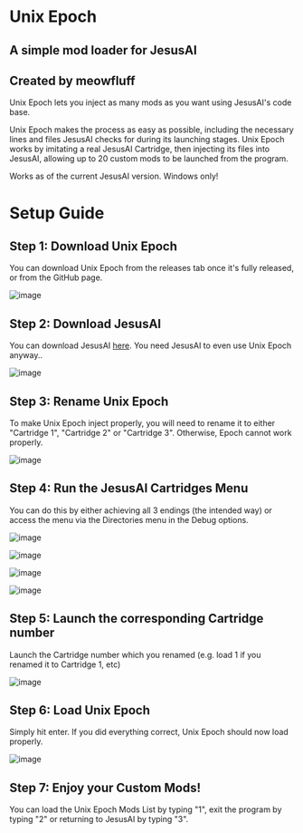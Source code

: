 # Unix Epoch
## A simple mod loader for JesusAI
## Created by meowfluff

Unix Epoch lets you inject as many mods as you want using JesusAI's code base.

Unix Epoch makes the process as easy as possible, including the necessary lines and files JesusAI
checks for during its launching stages. Unix Epoch works by imitating a real JesusAI Cartridge, 
then injecting its files into JesusAI, allowing up to 20 custom mods to be launched from the program.

Works as of the current JesusAI version. Windows only!

# Setup Guide
## Step 1: Download Unix Epoch

You can download Unix Epoch from the releases tab once it's fully released, 
or from the GitHub page.

![image](https://user-images.githubusercontent.com/96433729/148608919-1d88baf6-7fc0-4652-a496-69fec5cfdce1.png)

## Step 2: Download JesusAI

You can download JesusAI [here](https://github.com/JesusAIexperience/JesusAI).
You need JesusAI to even use Unix Epoch anyway..

![image](https://user-images.githubusercontent.com/96433729/148458672-acfa025f-b672-41ea-a70f-44b5a70aec8e.png)

## Step 3: Rename Unix Epoch

To make Unix Epoch inject properly, you will need to rename it to either "Cartridge 1", 
"Cartridge 2" or "Cartridge 3". Otherwise, Epoch cannot work properly.

![image](https://user-images.githubusercontent.com/96433729/148458778-0593b822-3059-497f-ae5b-57b60cb8e42e.png)

## Step 4: Run the JesusAI Cartridges Menu

You can do this by either achieving all 3 endings (the intended way) or access the menu via
the Directories menu in the Debug options.

![image](https://user-images.githubusercontent.com/96433729/148458931-ccdc6140-341a-4218-8cdd-406a4837cf2a.png)

![image](https://user-images.githubusercontent.com/96433729/148458947-76e73f79-7475-4bae-8abf-7c559061192b.png)

![image](https://user-images.githubusercontent.com/96433729/148458978-90d8c125-5eb5-46f2-a39e-346e3ee16c41.png)

![image](https://user-images.githubusercontent.com/96433729/148459003-e9a96d91-13bc-431a-97f1-c4824217fb29.png)

## Step 5: Launch the corresponding Cartridge number

Launch the Cartridge number which you renamed (e.g. load 1 if you renamed it to Cartridge 1, etc)

![image](https://user-images.githubusercontent.com/96433729/148459102-256c5435-e8ea-4c16-8048-bf07b5e12954.png)

## Step 6: Load Unix Epoch

Simply hit enter. If you did everything correct, Unix Epoch should now load properly.

![image](https://user-images.githubusercontent.com/96433729/148459189-80238d34-b745-41a4-a1ed-ab705babd215.png)

## Step 7: Enjoy your Custom Mods!

You can load the Unix Epoch Mods List by typing "1", exit the program by typing 
"2" or returning to JesusAI by typing "3".
